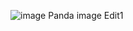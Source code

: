 ![image](https://user-images.githubusercontent.com/46364362/149236295-a95c68ab-216d-464b-893f-441e3e459b76.png)
Panda image
Edit1